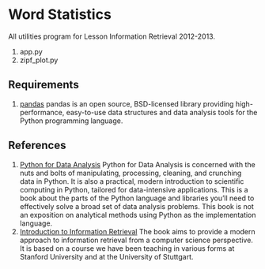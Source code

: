 # Word Statistics

All utilities program for Lesson Information Retrieval 2012-2013.
1. app.py
2. zipf_plot.py

## Requirements
1. [pandas](pandas.pydata.org) pandas is an open source, BSD-licensed library providing high-performance, easy-to-use data structures and data analysis tools for the Python programming language.

## References
1. [Python for Data Analysis](http://shop.oreilly.com/product/0636920023784.do) Python for Data Analysis is concerned with the nuts and bolts of manipulating, processing, cleaning, and crunching data in Python. It is also a practical, modern introduction to scientific computing in Python, tailored for data-intensive applications. This is a book about the parts of the Python language and libraries you’ll need to effectively solve a broad set of data analysis problems. This book is not an exposition on analytical methods using Python as the implementation language.
2. [Introduction to Information Retrieval](http://nlp.stanford.edu/IR-book/) The book aims to provide a modern approach to information retrieval from a computer science perspective. It is based on a course we have been teaching in various forms at Stanford University and at the University of Stuttgart.

